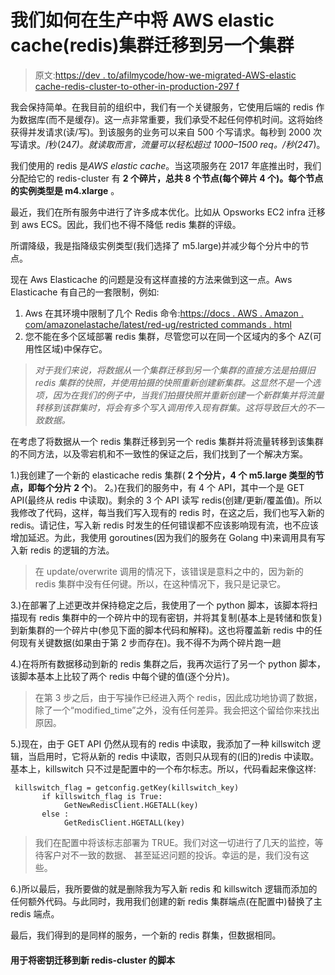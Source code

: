 # 我们如何在生产中将 AWS elastic cache(redis)集群迁移到另一个集群

> 原文:[https://dev . to/afilmycode/how-we-migrated-AWS-elastic cache-redis-cluster-to-other-in-production-297 f](https://dev.to/afilmycode/how-we-migrated-aws-elasticache-redis-cluster-to-another-in-production-297f)

我会保持简单。在我目前的组织中，我们有一个关键服务，它使用后端的 redis 作为数据库(而不是缓存)。这一点非常重要，我们承受不起任何停机时间。这将始终获得并发请求(读/写)。到该服务的业务可以来自 500 个写请求。每秒到 2000 次写请求。/秒(24*7)。就读取而言，流量可以轻松超过 1000–1500 req。/秒(24*7)。

我们使用的 redis 是*AWS elastic cache*。当这项服务在 2017 年底推出时，我们分配给它的 redis-cluster 有 **2 个碎片，总共 8 个节点(每个碎片 4 个)。每个节点的实例类型是 m4.xlarge** 。

最近，我们在所有服务中进行了许多成本优化。比如从 Opsworks EC2 infra 迁移到 aws ECS。因此，我们也不得不降低 redis 集群的评级。

所谓降级，我是指降级实例类型(我们选择了 m5.large)并减少每个分片中的节点。

现在 Aws Elasticache 的问题是没有这样直接的方法来做到这一点。Aws Elasticache 有自己的一套限制，例如:

1.  Aws 在其环境中限制了几个 Redis 命令:[https://docs . AWS . Amazon . com/amazonelastache/latest/red-ug/restricted commands . html](https://docs.aws.amazon.com/AmazonElastiCache/latest/red-ug/RestrictedCommands.html)
2.  您不能在多个区域部署 redis 集群，尽管您可以在同一个区域内的多个 AZ(可用性区域)中保存它。

> *对于我们来说，将数据从一个集群迁移到另一个集群的直接方法是拍摄旧 redis 集群的快照，并使用拍摄的快照重新创建新集群。这显然不是一个选项，因为在我们的例子中，当我们拍摄快照并重新创建一个新群集并将流量转移到该群集时，将会有多个写入调用传入现有群集。这将导致巨大的不一致数据。*

在考虑了将数据从一个 redis 集群迁移到另一个 redis 集群并将流量转移到该集群的不同方法，以及零宕机和不一致性的保证之后，我们找到了一个解决方案。

1.)我创建了一个新的 elasticache redis 集群( **2 个分片，4 个 m5.large 类型的节点，即每个分片 2 个**)。
2。)在我们的服务中，有 4 个 API，其中一个是 GET API(最终从 redis 中读取)。剩余的 3 个 API 读写 redis(创建/更新/覆盖值)。所以我修改了代码，这样，每当我们写入现有的 redis 时，在这之后，我们也写入新的 redis。请记住，写入新 redis 时发生的任何错误都不应该影响现有流，也不应该增加延迟。为此，我使用 goroutines(因为我们的服务在 Golang 中)来调用具有写入新 redis 的逻辑的方法。

> 在 update/overwrite 调用的情况下，该错误是意料之中的，因为新的 redis 集群中没有任何键。所以，在这种情况下，我只是记录它。

3.)在部署了上述更改并保持稳定之后，我使用了一个 python 脚本，该脚本将扫描现有 redis 集群中的一个碎片中的现有密钥，并将其复制(基本上是转储和恢复)到新集群的一个碎片中(参见下面的脚本代码和解释)。这也将覆盖新 redis 中的任何现有关键数据(如果由于第 2 步而存在)。我不得不为两个碎片跑一趟

4.)在将所有数据移动到新的 redis 集群之后，我再次运行了另一个 python 脚本，该脚本基本上比较了两个 redis 中每个键的值(逐个分片)。

> 在第 3 步之后，由于写操作已经进入两个 redis，因此成功地协调了数据，除了一个“modified_time”之外，没有任何差异。我会把这个留给你来找出原因。

5.)现在，由于 GET API 仍然从现有的 redis 中读取，我添加了一种 killswitch 逻辑，当启用时，它将从新的 redis 中读取，否则只从现有的(旧的)redis 中读取。基本上，killswitch 只不过是配置中的一个布尔标志。所以，代码看起来像这样:

```
 killswitch_flag = getconfig.getKey(killswitch_key)
       if killswitch_flag is True: 
            GetNewRedisClient.HGETALL(key)
       else :
            GetRedisClient.HGETALL(key) 
```

> 我们在配置中将该标志部署为 TRUE。我们对这一切进行了几天的监控，等待客户对不一致的数据、
> 甚至延迟问题的投诉。幸运的是，我们没有这些。

6.)所以最后，我所要做的就是删除我为写入新 redis 和 killswitch 逻辑而添加的任何额外代码。与此同时，我用我们创建的新 redis 集群端点(在配置中)替换了主 redis 端点。

最后，我们得到的是同样的服务，一个新的 redis 群集，但数据相同。

#### [](#script-for-migrating-keys-to-new-rediscluster)用于将密钥迁移到新 redis-cluster 的脚本